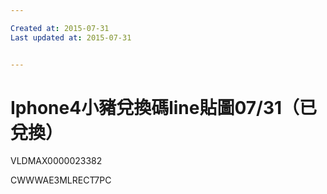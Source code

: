 ```yaml
---

Created at: 2015-07-31
Last updated at: 2015-07-31


---
```


# Iphone4小豬兌換碼line貼圖07/31（已兌換）


VLDMAX0000023382

CWWWAE3MLRECT7PC

